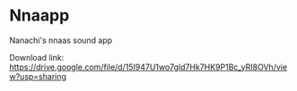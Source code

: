 # Nnaapp
Nanachi's nnaas sound app

Download link: https://drive.google.com/file/d/15I947U1wo7gld7Hk7HK9P1Bc_yRI8OVh/view?usp=sharing
